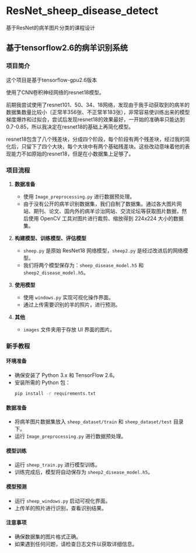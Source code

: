 # ResNet_sheep_disease_detect
基于ResNet的病羊图片分类的课程设计

## 基于tensorflow2.6的病羊识别系统

### 项目简介
这个项目是基于tensorflow-gpu2.6版本

使用了CNN卷积神经网络的resnet18模型。

前期我尝试使用了resnet101、50、34、18网络，发现由于我手动获取到的病羊的数据集数量比较小（正常羊356张、不正常羊183张），非常容易使训练出来的模型梯度爆炸和过拟合，尝试后发现resnet18的效果最好，一开始的准确率只能达到0.7-0.85，所以我决定在resnet18的基础上再简化模型。

resnet18包含了八个残差块，分成四个阶段，每个阶段有两个残差块，经过我的简化后，只留下了四个大块，每个大块中有两个基础残差块。这些改动意味着他的表现能力不如原始的resnet18，但是在小数据集上足够了。

### 项目流程
1. **数据准备**
   - 使用 `Image_preprocessing.py` 进行数据预处理。
   - 由于没有公开的病羊识别数据集，我们自制了数据集。通过各大图片网站、期刊、论文、国内外的病羊诊治网站、交流论坛等获取图片数据，然后使用 OpenCV 工具对图片进行裁剪、缩放得到 224x224 大小的数据集。

2. **构建模型、训练模型、评估模型**
   - `sheep.py` 是原始 ResNet18 网络模型，`sheep2.py` 是经过改进后的网络模型。
   - 我们将两个模型保存为：`sheep_disease_model.h5` 和 `sheep2_disease_model.h5`。

3. **使用模型**
   - 使用 `windows.py` 实现可视化操作界面。
   - 通过上传需要识别的羊的照片，进行预测。

4. **其他**
   - `images` 文件夹用于存放 UI 界面的图片。

### 新手教程

#### 环境准备
- 确保安装了 Python 3.x 和 TensorFlow 2.6。
- 安装所需的 Python 包：
  ```bash
  pip install -r requirements.txt
  ```

#### 数据准备
- 将病羊图片数据集放入 `sheep_dataset/train` 和 `sheep_dataset/test` 目录下。
- 运行 `Image_preprocessing.py` 进行数据预处理。

#### 模型训练
- 运行 `sheep_train.py` 进行模型训练。
- 训练完成后，模型将自动保存为 `sheep2_disease_model.h5`。

#### 模型预测
- 运行 `sheep_windows.py` 启动可视化界面。
- 上传羊的照片进行识别，查看识别结果。

#### 注意事项
- 确保数据集的图片格式正确。
- 如果遇到任何问题，请检查日志文件以获取详细信息。
